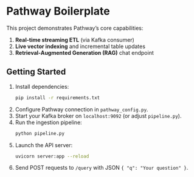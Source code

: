 # Pathway Boilerplate

This project demonstrates Pathway’s core capabilities:

1. **Real-time streaming ETL** (via Kafka consumer)
2. **Live vector indexing** and incremental table updates
3. **Retrieval-Augmented Generation (RAG)** chat endpoint

## Getting Started

1. Install dependencies:
   ```bash
   pip install -r requirements.txt
   ```
2. Configure Pathway connection in `pathway_config.py`.
3. Start your Kafka broker on `localhost:9092` (or adjust `pipeline.py`).
4. Run the ingestion pipeline:
   ```bash
   python pipeline.py
   ```
5. Launch the API server:
   ```bash
   uvicorn server:app --reload
   ```
6. Send POST requests to `/query` with JSON `{ "q": "Your question" }`.